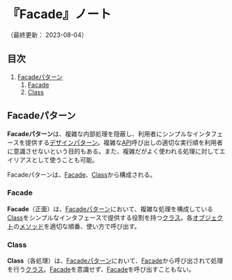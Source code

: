 # 『Facade』ノート

（最終更新： 2023-08-04）


## 目次

1. [Facadeパターン](#facadeパターン)
	1. [Facade](#facade)
	1. [Class](#class)


## Facadeパターン

**Facadeパターン**は、複雑な内部処理を隠蔽し、利用者にシンプルなインタフェースを提供する[デザインパターン](./design_pattern.md#デザインパターン)。複雑な[API](../../../../computer/software/_/chapters/operating_system.md#api)呼び出しの適切な実行順を利用者に意識させないという目的もある。また、複雑だがよく使われる処理に対してエイリアスとして使うことも可能。

Facadeパターンは、[Facade](#facade)、[Class](#class)から構成される。

### Facade

**Facade**（正面）は、[Facadeパターン](#facadeパターン)において、複雑な処理を構成している[Class](#class)をシンプルなインタフェースで提供する役割を持つ[クラス](../../../../programming/_/chapters/object_oriented.md#クラス)。各[オブジェクト](../../../../programming/_/chapters/object_oriented.md#オブジェクト)の[メソッド](../../../../programming/_/chapters/object_oriented.md#メソッド)を適切な順番、使い方で呼び出す。

### Class

**Class**（各処理）は、[Facadeパターン](#facadeパターン)において、[Facade](#facade)から呼び出されて処理を行う[クラス](../../../../programming/_/chapters/object_oriented.md#クラス)。[Facade](#facade)を意識せず、[Facade](#facade)を呼び出すこともない。
